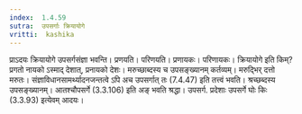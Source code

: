 ```yaml
---
index:  1.4.59
sutra:  उपसर्गाः क्रियायोगे
vritti:  kashika 
---
```


प्राऽदयः क्रियायोगे उपसर्गसंज्ञा भवन्ति। प्रणयति। परिणयति। प्रणायकः। परिणायकः। क्रियायोगे इति किम्? प्रगतो नायको ऽस्माद् देशात्, प्रनायको देशः। मरुच्छाब्दस्य च उपसङ्ख्यानम् कर्तव्यम्। मरुद्भिर् दत्तो मरुतः। संज्ञाविधानसामर्थ्यादनजन्तत्वे ऽपि अच उपसर्गात् तः (7.4.47) इति तत्त्वं भवति। श्रच्छब्दस्य उपसङ्ख्यानम्। आतश्चौपसर्गे (3.3.106) इति अङ् भवति श्रद्धा। उपसर्ग. प्रदेशाः उपसर्गे घोः किः (3.3.93) इत्येवम् आदयः।

